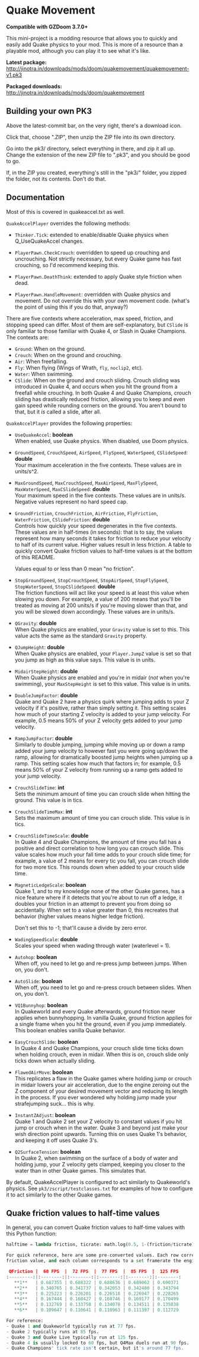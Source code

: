 # Quake Movement

**Compatible with GZDoom 3.7.0+**

This mini-project is a modding resource that allows you to quickly and easily add
Quake physics to your mod. This is more of a resource than a playable mod, although
you can play it to see what it's like.

**Latest package:** http://jinotra.in/downloads/mods/doom/quakemovement/quakemovement-v1.pk3

**Packaged downloads:** http://jinotra.in/downloads/mods/doom/quakemovement


## Building your own PK3

Above the latest-commit bar, on the very right, there's a download icon.

Click that, choose ".ZIP", then unzip the ZIP file into its own directory.

Go into the pk3/ directory, select everything in there, and zip it all up.
Change the extension of the new ZIP file to ".pk3", and you should be good to go.

If, in the ZIP you created, everything's still in the "pk3/" folder, you zipped
the folder, not its contents. Don't do that.


## Documentation

Most of this is covered in quakeaccel.txt as well.

`QuakeAccelPlayer` overrides the following methods:

- `Thinker.Tick`: extended to enable/disable Quake physics when Q_UseQuakeAccel changes.

- `PlayerPawn.CheckCrouch`: overridden to speed up crouching and uncrouching. Not strictly
  necessary, but every Quake game has fast crouching, so I'd recommend keeping this.

- `PlayerPawn.DeathThink`: extended to apply Quake style friction when dead.

- `PlayerPawn.HandleMovement`: overridden with Quake physics and movement. Do not override
  this with your own movement code. (what's the point of using this if you do that, anyway?)


There are five contexts where acceleration, max speed, friction, and stopping speed can differ.
Most of them are self-explanatory, but `CSlide` is only familiar to those familiar with Quake 4,
or Slash in Quake Champions. The contexts are:

- `Ground`: When on the ground.
- `Crouch`: When on the ground and crouching.
- `Air`: When freefalling.
- `Fly`: When flying (Wings of Wrath, `fly`, `noclip2`, etc).
- `Water`: When swimming.
- `CSlide`: When on the ground and crouch sliding. Crouch sliding was introduced in Quake 4,
  and occurs when you hit the ground from a freefall while crouching. In both Quake 4 and
  Quake Champions, crouch sliding has drastically reduced friction, allowing you to keep and
  even gain speed while rounding corners on the ground. You aren't bound to that, but it *is*
  called a slide, after all.


`QuakeAccelPlayer` provides the following properties:

- `UseQuakeAccel`: **boolean**  
    When enabled, use Quake physics. When disabled, use Doom physics.


- `GroundSpeed`, `CrouchSpeed`, `AirSpeed`, `FlySpeed`, `WaterSpeed`, `CSlideSpeed`: **double**  
    Your maximum acceleration in the five contexts. These values are in units/s^2.


- `MaxGroundSpeed`, `MaxCrouchSpeed`, `MaxAirSpeed`, `MaxFlySpeed`, `MaxWaterSpeed`, `MaxCSlideSpeed`: **double**  
    Your maximum speed in the five contexts. These values are in units/s.
    Negative values represent no hard speed cap.


- `GroundFriction`, `CrouchFriction`, `AirFriction`, `FlyFriction`, `WaterFriction`, `CSlideFriction`: **double**  
    Controls how quickly your speed degenerates in the five contexts. These values are
    in half-times (in seconds): that is to say, the values represent how many seconds it
    takes for friction to reduce your velocity to half of its current value. Higher values
    result in less friction. A table to quickly convert Quake friction values to half-time
    values is at the bottom of this README.  

    Values equal to or less than 0 mean "no friction".


- `StopGroundSpeed`, `StopCrouchSpeed`, `StopAirSpeed`, `StopFlySpeed`, `StopWaterSpeed`, `StopCSlideSpeed`: **double**  
    The friction functions will act like your speed is at least this value when slowing you down.
    For example, a value of 200 means that you'll be treated as moving at 200 units/s if you're
    moving slower than that, and you will be slowed down accordingly. These values are in units/s.


- `QGravity`: **double**  
    When Quake physics are enabled, your `Gravity` value is set to this. This value
    acts the same as the standard `Gravity` property.


- `QJumpHeight`: **double**  
    When Quake physics are enabled, your `Player.JumpZ` value is set so that you jump
    as high as this value says. This value is in units.


- `MidairStepHeight`: **double**  
    When Quake physics are enabled and you're in midair (*not* when you're swimming),
    your `MaxStepHeight` is set to this value. This value is in units.


- `DoubleJumpFactor`: **double**  
    Quake and Quake 2 have a physics quirk where jumping adds to your Z velocity if it's
    positive, rather than simply setting it. This setting scales how much of your starting
    Z velocity is added to your jump velocity. For example, 0.5 means 50% of your Z velocity
    gets added to your jump velocity.


- `RampJumpFactor`: **double**  
    Similarly to double jumping, jumping while moving up or down a ramp added your jump velocity
    to however fast you were going up/down the ramp, allowing for dramatically boosted jump heights
    when jumping up a ramp. This setting scales how much that factors in; for example, 0.5 means
    50% of your Z velocity from running up a ramp gets added to your jump velocity.


- `CrouchSlideTime`: **int**  
    Sets the minimum amount of time you can crouch slide when hitting the ground.
    This value is in tics.


- `CrouchSlideTimeMax`: **int**  
    Sets the maximum amount of time you can crouch slide. This value is in tics.


- `CrouchSlideTimeScale`: **double**  
    In Quake 4 and Quake Champions, the amount of time you fall has a positive and direct
    correlation to how long you can crouch slide. This value scales how much your fall time
    adds to your crouch slide time; for example, a value of 2 means for every tic you fall,
    you can crouch slide for two more tics. This rounds down when added to your crouch slide time.


- `MagneticLedgeScale`: **boolean**  
    Quake 1, and to my knowledge none of the other Quake games, has a nice feature where
    if it detects that you're about to run off a ledge, it doubles your friction in an
    attempt to prevent you from doing so accidentally. When set to a value greater than
    0, this recreates that behavior (higher values means higher ledge friction).
    
    Don't set this to -1; that'll cause a divide by zero error.

    
- `WadingSpeedScale`: **double**  
    Scales your speed when wading through water (waterlevel = 1).


- `Autohop`: **boolean**  
    When off, you need to let go and re-press jump between jumps. When on, you don't.


- `AutoSlide`: **boolean**  
    When off, you need to let go and re-press crouch between slides. When on, you don't.


- `VQ1Bunnyhop`: **boolean**  
    In Quakeworld and every Quake afterwards, ground friction never applies when bunnyhopping.
    In vanilla Quake, ground friction applies for a single frame when you hit the ground,
    even if you jump immediately. This boolean enables vanilla Quake behavior.


- `EasyCrouchSlide`: **boolean**  
    In Quake 4 and Quake Champions, your crouch slide time ticks down when holding crouch,
    even in midair. When this is on, crouch slide only ticks down when actually sliding.


- `FlawedAirMove`: **boolean**  
    This replicates a flaw in the Quake games where holding jump or crouch in midair lowers
    your air acceleration, due to the engine zeroing out the Z component of your desired
    movement vector and reducing its length in the process. If you ever wondered why
    holding jump made your strafejumping suck... this is why.


- `InstantZAdjust`: **boolean**  
    Quake 1 and Quake 2 set your Z velocity to constant values if you hit jump or crouch
    when in the water. Quake 3 and beyond just make your wish direction point upwards.
    Turning this on uses Quake 1's behavior, and keeping it off uses Quake 3's.


- `Q2SurfaceTension`: **boolean**  
    In Quake 2, when swimming on the surface of a body of water and holding jump, your
    Z velocity gets clamped, keeping you closer to the water than in other Quake games.
    This simulates that.


By default, QuakeAccelPlayer is configured to act similarly to Quakeworld's physics.
See `pk3/zscript/testclasses.txt` for examples of how to configure it to act similarly
to the other Quake games.


## Quake friction values to half-time values

In general, you can convert Quake friction values to half-time values with this Python function:

```python
halftime = lambda friction, ticrate: math.log(0.5, 1-(friction/ticrate))/ticrate```

For quick reference, here are some pre-converted values. Each row corresponds to a Quake
friction value, and each column corresponds to a set framerate the engine's physics would be running at.

 QFriction |  60 FPS  |  72 FPS  |  77 FPS  |  85 FPS  |  125 FPS
:---------:|:--------:|:--------:|:--------:|:--------:|:--------:
   **1**   | 0.687355 | 0.688322 | 0.688636 | 0.689062 | 0.690371
   **2**   | 0.340765 | 0.341737 | 0.342053 | 0.342480 | 0.343794
   **3**   | 0.225223 | 0.226201 | 0.226518 | 0.226947 | 0.228265
   **4**   | 0.167444 | 0.168427 | 0.168746 | 0.169177 | 0.170499
   **5**   | 0.132769 | 0.133758 | 0.134078 | 0.134511 | 0.135838
   **6**   | 0.109647 | 0.110641 | 0.110963 | 0.111397 | 0.112729

For reference:
- Quake 1 and Quakeworld typically run at 77 fps.
- Quake 2 typically runs at 85 fps.
- Quake 3 and Quake Live typically run at 125 fps.
- Quake 4 is usually locked to 60 fps, but Q4Max duels run at 90 fps.
- Quake Champions' tick rate isn't certain, but it's around 77 fps.